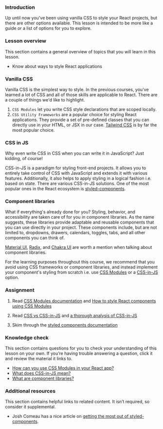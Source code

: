 ### Introduction

Up until now you've been using vanilla CSS to style your React projects, but there are other options available. This lesson is intended to be more like a guide or a list of options for you to explore.  

### Lesson overview

This section contains a general overview of topics that you will learn in this lesson.

- Know about ways to style React applications 

### Vanilla CSS 

Vanilla CSS is the simplest way to style. In the previous courses, you've learned a lot of CSS and all of those skills are applicable to React. There are a couple of things we'd like to highlight.

1. `CSS Modules` let you write CSS style declarations that are scoped locally.
1. `CSS Utility Frameworks` are a popular choice for styling React applications. They provide a set of pre-defined classes that you can directly use in your HTML, or JSX in our case. [Tailwind CSS](https://tailwindcss.com) is by far the most popular choice. 


### CSS in JS

Why even write CSS in CSS when you can write it in JavaScript? Just kidding, of course! 

CSS-in-JS is a paradigm for styling front-end projects. It allows you to entirely take control of CSS with JavaScript and extends it with various features. Additionally, it also helps to apply styling in a logical fashion i.e. based on state. There are various CSS-in-JS solutions. One of the most popular ones in the React ecosystem is [styled-components](https://styled-components.com/).

### Component libraries

What if everything's already done for you? Styling, behavior, and accessibility are taken care of for you in component libraries. As the name suggests, these libraries provide adaptable and reusable components that you can use directly in your project. These components include, but are not limited to, dropdowns, drawers, calendars, toggles, tabs, and all other components you can think of. 

[Material UI](https://mui.com/), [Radix](https://www.radix-ui.com/), and [Chakra UI](https://chakra-ui.com/) are worth a mention when talking about component libraries.

<div class="lesson-note lesson-note--tip" markdown="1" >

For the learning purposes throughout this course, we recommend that you avoid using CSS frameworks or component libraries, and instead implement your component's styling from scratch i.e. use [CSS Modules](#vanilla-css) or a [CSS-in-JS](#css-in-js) option. 

</div>

### Assignment

<div class="lesson-content__panel" markdown="1">

1. Read [CSS Modules documentation](https://github.com/css-modules/css-modules) and [How to style React components using CSS Modules](https://www.makeuseof.com/react-components-css-modules-style/)

1. Read [CSS vs CSS-in-JS](https://blog.logrocket.com/css-vs-css-in-js/) and [a thorough analysis of CSS-in-JS](https://css-tricks.com/a-thorough-analysis-of-css-in-js/)

1. Skim through the [styled components documentation](https://styled-components.com/)

</div>

### Knowledge check

This section contains questions for you to check your understanding of this lesson on your own. If you’re having trouble answering a question, click it and review the material it links to.

- [How can you use CSS Modules in your React app?](https://www.makeuseof.com/react-components-css-modules-style/)
- [What does CSS-in-JS mean?](#css-in-js)
- [What are component libraries?](#component-libraries)

### Additional resources

This section contains helpful links to related content. It isn’t required, so consider it supplemental.

- Josh Comeau has a nice article on [getting the most out of styled-components](https://www.joshwcomeau.com/css/styled-components/). 
